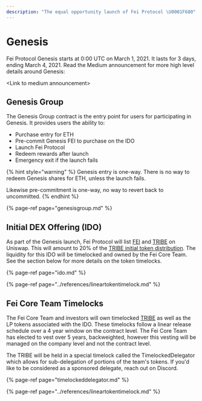 ```yaml
---
description: "The equal opportunity launch of Fei Protocol \U0001F680"
---
```


# Genesis

Fei Protocol Genesis starts at 0:00 UTC on March 1, 2021. It lasts for 3 days, ending March 4, 2021. Read the Medium announcement for more high level details around Genesis:

&lt;Link to medium announcement&gt;

## Genesis Group

The Genesis Group contract is the entry point for users for participating in Genesis. It provides users the ability to:

* Purchase entry for ETH
* Pre-commit Genesis FEI to purchase on the IDO
* Launch Fei Protocol
* Redeem rewards after launch
* Emergency exit if the launch fails

{% hint style="warning" %}
Genesis entry is one-way. There is no way to redeem Genesis shares for ETH, unless the launch fails.

Likewise pre-commitment is one-way, no way to revert back to uncommitted.
{% endhint %}

{% page-ref page="genesisgroup.md" %}

## Initial DEX Offering \(IDO\)

As part of the Genesis launch, Fei Protocol will list [FEI](../fei-stablecoin/) and [TRIBE](../../governance/tribe.md) on Uniswap. This will amount to 20% of the [TRIBE initial token distribution](). The liquidity for this IDO will be timelocked and owned by the Fei Core Team. See the section below for more details on the token timelocks.

{% page-ref page="ido.md" %}

{% page-ref page="../references/lineartokentimelock.md" %}

## Fei Core Team Timelocks

The Fei Core Team and investors will own timelocked [TRIBE](../../governance/tribe.md) as well as the LP tokens associated with the IDO. These timelocks follow a linear release schedule over a 4 year window on the contract level. The Fei Core Team has elected to vest over 5 years, backweighted, however this vesting will be managed on the company level and not the contract level.

The TRIBE will be held in a special timelock called the TimelockedDelegator which allows for sub-delegation of portions of the team's tokens. If you'd like to be considered as a sponsored delegate, reach out on Discord.

{% page-ref page="timelockeddelegator.md" %}

{% page-ref page="../references/lineartokentimelock.md" %}



